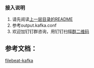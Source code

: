 ### 接入说明
1. 请先阅读[上一层目录的README](https://github.com/AliwareMQ/aliware-kafka-demos)
2. 参考output.kafka.conf
3. 欢迎加钉钉群咨询，用钉钉扫描[群二维码](http://img3.tbcdn.cn/5476e8b07b923/TB1HEQgQpXXXXbdXVXXXXXXXXXX)

## 参考文档： 
[filebeat-kafka](https://www.elastic.co/guide/en/beats/filebeat/current/kafka-output.html)  




